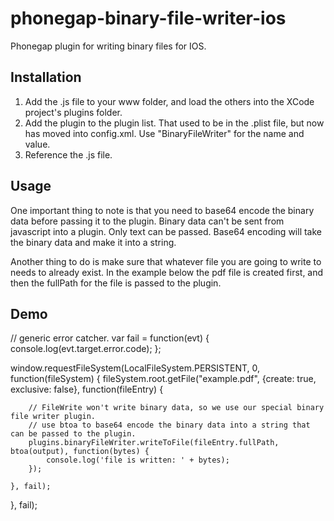 phonegap-binary-file-writer-ios
===============================

Phonegap plugin for writing binary files for IOS.

## Installation

1. Add the .js file to your www folder, and load the others into the XCode project's plugins folder.
2. Add the plugin to the plugin list.  That used to be in the .plist file, but now has moved into config.xml.  Use "BinaryFileWriter" for the name and value.
3. Reference the .js file.

## Usage

One important thing to note is that you need to base64 encode the binary data before passing it to the plugin.  Binary data can't be sent from javascript into a plugin.  Only text can be passed.  Base64 encoding will take the binary data and make it into a string.

Another thing to do is make sure that whatever file you are going to write to needs to already exist.  In the example below the pdf file is created first, and then the fullPath for the file is passed to the plugin.

## Demo

// generic error catcher.
var fail = function(evt) {
    console.log(evt.target.error.code);
};

window.requestFileSystem(LocalFileSystem.PERSISTENT, 0, function(fileSystem) {
    fileSystem.root.getFile("example.pdf", {create: true, exclusive: false}, function(fileEntry) {

        // FileWrite won't write binary data, so we use our special binary file writer plugin.
        // use btoa to base64 encode the binary data into a string that can be passed to the plugin.
        plugins.binaryFileWriter.writeToFile(fileEntry.fullPath, btoa(output), function(bytes) {
            console.log('file is written: ' + bytes);
        });

    }, fail);
}, fail);
